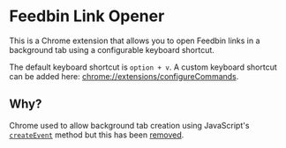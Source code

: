 Feedbin Link Opener
===================

This is a Chrome extension that allows you to open Feedbin links in a background tab using a configurable keyboard shortcut.

The default keyboard shortcut is `option + v`. A custom keyboard shortcut can be added here: [chrome://extensions/configureCommands](chrome://extensions/configureCommands).

Why?
----

Chrome used to allow background tab creation using JavaScript's [`createEvent`](https://developer.mozilla.org/en-US/docs/Web/API/Document/createEvent) method but this has been [removed](https://code.google.com/p/chromium/issues/detail?id=456910).